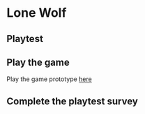 # Lone Wolf
## Playtest

## Play the game

Play the game prototype [here](https://maqlom.github.io/IASC-1P04/prototype/LoneWolf.html)

## Complete the playtest survey 
